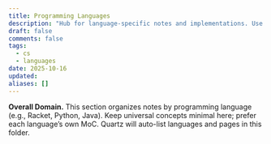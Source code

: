 ```yaml
---
title: Programming Languages
description: "Hub for language-specific notes and implementations. Use this area for per-language MoCs and shared syntax/semantics conventions."
draft: false
comments: false
tags:
  - cs
  - languages
date: 2025-10-16
updated:
aliases: []
---
```

**Overall Domain.** This section organizes notes by programming language (e.g., Racket, Python, Java). Keep universal concepts minimal here; prefer each language’s own MoC. Quartz will auto-list languages and pages in this folder.


